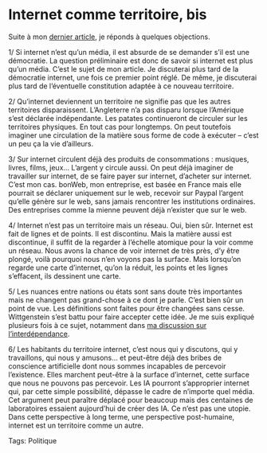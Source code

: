 # Internet comme territoire, bis

Suite à mon [dernier article](http://blog.tcrouzet.com/2006/07/12/internet-comme-territoire/), je réponds à quelques objections.

1/ Si internet n’est qu’un média, il est absurde de se demander s’il est une démocratie. La question préliminaire est donc de savoir si internet est plus qu’un média. C’est le sujet de mon article. Je discuterai plus tard de la démocratie internet, une fois ce premier point réglé. De même, je discuterai plus tard de l’éventuelle constitution adaptée à ce nouveau territoire.

2/ Qu’internet deviennent un territoire ne signifie pas que les autres territoires disparaissent. L’Angleterre n’a pas disparu lorsque l’Amérique s’est déclarée indépendante. Les patates continueront de circuler sur les territoires physiques. En tout cas pour longtemps. On peut toutefois imaginer une circulation de la matière sous forme de code à exécuter – c’est un peu ça la vie d’ailleurs.

3/ Sur internet circulent déjà des produits de consommations : musiques, livres, films, jeux… L’argent y circule aussi. On peut déjà imaginer de travailler sur internet, de se faire payer sur internet, d’acheter sur internet. C’est mon cas. bonWeb, mon entreprise, est basée en France mais elle pourrait se déclarer uniquement sur le web, recevoir sur Paypal l’argent qu’elle génère sur le web, sans jamais rencontrer les institutions ordinaires. Des entreprises comme la mienne peuvent déjà n’exister que sur le web.

4/ Internet n’est pas un territoire mais un réseau. Oui, bien sûr. Internet est fait de lignes et de points. Il est discontinu. Mais la matière aussi est discontinue, il suffit de la regarder à l’échelle atomique pour la voir comme un réseau. Nous avons la chance de voir internet de très près, d’y être plongé, voilà pourquoi nous n’en voyons pas la surface. Mais lorsqu’on regarde une carte d’internet, qu’on la réduit, les points et les lignes s’effacent, ils dessinent une carte.

5/ Les nuances entre nations ou états sont sans doute très importantes mais ne changent pas grand-chose à ce dont je parle. C’est bien sûr un point de vue. Les définitions sont faites pour être changées sans cesse. Wittgenstein s’est battu pour faire accepter cette idée. Je me suis expliqué plusieurs fois à ce sujet, notamment dans [ma discussion sur l’interdépendance](http://blog.tcrouzet.com/2006/07/05/qu%e2%80%99est-ce-que-l%e2%80%99interdependance/).

6/ Les habitants du territoire internet, c’est nous qui y discutons, qui y travaillons, qui nous y amusons… et peut-être déjà des bribes de conscience artificielle dont nous sommes incapables de percevoir l’existence. Elles marchent peut-être à la surface d’internet, cette surface que nous ne pouvons pas percevoir. Les IA pourront s’approprier internet qui, par cette simple possibilité, dépasse le cadre de n’importe quel média. Cet argument peut paraître déplacé pour beaucoup mais des centaines de laboratoires essaient aujourd’hui de créer des IA. Ce n’est pas une utopie. Dans cette perspective à long terme, une perspective post-humaine, internet est un territoire comme un autre.

Tags: Politique
